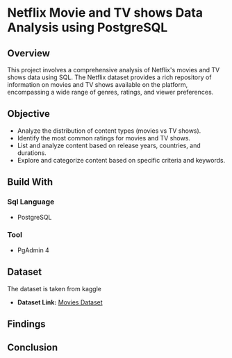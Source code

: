 # Netflix Movie and TV shows Data Analysis using PostgreSQL
## Overview 
This project involves a comprehensive analysis of Netflix's movies and TV shows data using SQL. The Netflix dataset provides a rich repository of information on movies and TV shows available on the platform, encompassing a wide range of genres, ratings, and viewer preferences.
## Objective
- Analyze the distribution of content types (movies vs TV shows).
- Identify the most common ratings for movies and TV shows.
- List and analyze content based on release years, countries, and durations.
- Explore and categorize content based on specific criteria and keywords.
## Build With
 ### Sql Language
 - PostgreSQL
  ### Tool
  -  PgAdmin 4
  
## Dataset 
The dataset is taken from kaggle 
- **Dataset Link:** [Movies Dataset](https://www.kaggle.com/datasets/shivamb/netflix-shows?resource=download)
## Findings
## Conclusion
